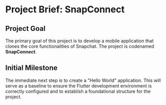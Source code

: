 # Project Brief: SnapConnect

## Project Goal

The primary goal of this project is to develop a mobile application that clones the core functionalities of Snapchat. The project is codenamed **SnapConnect**.

## Initial Milestone

The immediate next step is to create a "Hello World" application. This will serve as a baseline to ensure the Flutter development environment is correctly configured and to establish a foundational structure for the project.
